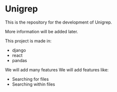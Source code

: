 Unigrep
=======

This is the repository for the development of Unigrep.

More information will be added later.

This project is made in:
* django
* react
* pandas

We will add many features
We will add features like:
* Searching for files
* Searching within files
